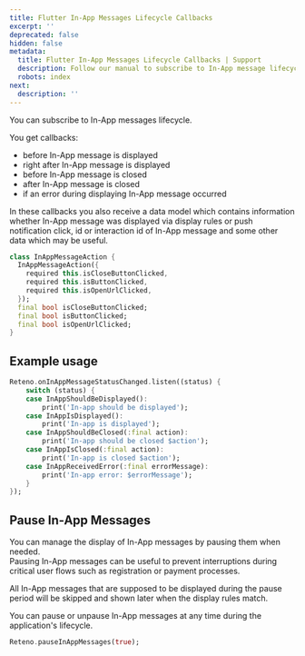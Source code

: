 ```yaml
---
title: Flutter In-App Messages Lifecycle Callbacks
excerpt: ''
deprecated: false
hidden: false
metadata:
  title: Flutter In-App Messages Lifecycle Callbacks | Support
  description: Follow our manual to subscribe to In-App message lifecycle callbacks
  robots: index
next:
  description: ''
---
```

You can subscribe to In-App messages lifecycle.

You get callbacks:

- before In-App message is displayed
- right after In-App message is displayed
- before In-App message is closed
- after In-App message is closed
- if an error during displaying In-App message occurred

In these callbacks you also receive a data model which contains information whether In-App message was displayed via display rules or push notification click, id or interaction id of In-App message and some other data which may be useful.

```dart Dart
class InAppMessageAction {
  InAppMessageAction({
    required this.isCloseButtonClicked,
    required this.isButtonClicked,
    required this.isOpenUrlClicked,
  });
  final bool isCloseButtonClicked;
  final bool isButtonClicked;
  final bool isOpenUrlClicked;
}
```

## Example usage

```dart Dart
Reteno.onInAppMessageStatusChanged.listen((status) {
    switch (status) {
    case InAppShouldBeDisplayed():
        print('In-app should be displayed');
    case InAppIsDisplayed():
        print('In-app is displayed');
    case InAppShouldBeClosed(:final action):
        print('In-app should be closed $action');
    case InAppIsClosed(:final action):
        print('In-app is closed $action');
    case InAppReceivedError(:final errorMessage):
        print('In-app error: $errorMessage');
    }
});
```

## Pause In-App Messages

You can manage the display of In-App messages by pausing them when needed.  
Pausing In-App messages can be useful to prevent interruptions during critical user flows such as registration or payment processes.

All In-App messages that are supposed to be displayed during the pause period will be skipped and shown later when the display rules match.

You can pause or unpause In-App messages at any time during the application's lifecycle.

```dart Dart
Reteno.pauseInAppMessages(true);
```